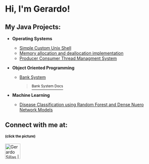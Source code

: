 <h1>Hi, I'm Gerardo! </h1>

<h2>My Java Projects:</h2>

- <b>Operating Systems</b>

  - [Simple Custom Unix Shell](https://github.com/Gerardos0/gerardosh.git)
  - [Memory allocation and deallocation implementation](https://github.com/Gerardos0/memory_allocation-deallocation)
  - [Producer Consumer Thread Managment System](https://github.com/Gerardos0/producer-consumer-thread-managment-system/tree/master)
- <b>Object Oriented Programming</b>
  
  - [Bank System](https://github.com/Gerardos0/Bank-System.git)<br>
  
    > [<sup>Bank System Docs</sup>](https://gerardos0.github.io/Bank-System/)
- <b>Machine Learning</b>

  - [Disease Classification using Random Forest and Dense Nuero Network Models](https://github.com/Gerardos0/Disease-Classification-Using-Machine-Learning-Models/tree/master)






<h2> Connect with me at:</h2>
<sup><b>(click the picture)</b></sup><br><br>
<a href="https://www.linkedin.com/in/gerardo-sillas-1aa546291/" target="_blank" rel="noopener noreferrer">
  <img src="https://upload.wikimedia.org/wikipedia/commons/c/ca/LinkedIn_logo_initials.png" alt="Gerardo Sillas | LinkedIn" width="50" style="vertical-align: middle;"/>
</a>







